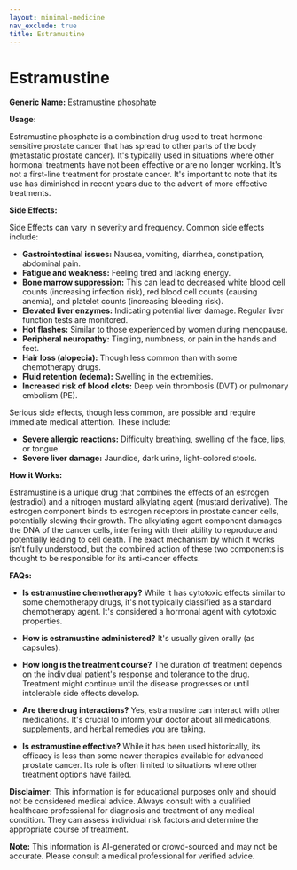 ```yaml
---
layout: minimal-medicine
nav_exclude: true
title: Estramustine
---
```


# Estramustine

**Generic Name:** Estramustine phosphate

**Usage:**

Estramustine phosphate is a combination drug used to treat hormone-sensitive prostate cancer that has spread to other parts of the body (metastatic prostate cancer). It's typically used in situations where other hormonal treatments have not been effective or are no longer working. It's not a first-line treatment for prostate cancer.  It's important to note that its use has diminished in recent years due to the advent of more effective treatments.

**Side Effects:**

Side Effects can vary in severity and frequency. Common side effects include:

* **Gastrointestinal issues:** Nausea, vomiting, diarrhea, constipation, abdominal pain.
* **Fatigue and weakness:**  Feeling tired and lacking energy.
* **Bone marrow suppression:** This can lead to decreased white blood cell counts (increasing infection risk), red blood cell counts (causing anemia), and platelet counts (increasing bleeding risk).
* **Elevated liver enzymes:** Indicating potential liver damage.  Regular liver function tests are monitored.
* **Hot flashes:** Similar to those experienced by women during menopause.
* **Peripheral neuropathy:** Tingling, numbness, or pain in the hands and feet.
* **Hair loss (alopecia):** Though less common than with some chemotherapy drugs.
* **Fluid retention (edema):** Swelling in the extremities.
* **Increased risk of blood clots:**  Deep vein thrombosis (DVT) or pulmonary embolism (PE).


Serious side effects, though less common, are possible and require immediate medical attention. These include:

* **Severe allergic reactions:**  Difficulty breathing, swelling of the face, lips, or tongue.
* **Severe liver damage:**  Jaundice, dark urine, light-colored stools.


**How it Works:**

Estramustine is a unique drug that combines the effects of an estrogen (estradiol) and a nitrogen mustard alkylating agent (mustard derivative).  The estrogen component binds to estrogen receptors in prostate cancer cells, potentially slowing their growth. The alkylating agent component damages the DNA of the cancer cells, interfering with their ability to reproduce and potentially leading to cell death.  The exact mechanism by which it works isn't fully understood, but the combined action of these two components is thought to be responsible for its anti-cancer effects.

**FAQs:**

* **Is estramustine chemotherapy?**  While it has cytotoxic effects similar to some chemotherapy drugs, it's not typically classified as a standard chemotherapy agent. It's considered a hormonal agent with cytotoxic properties.

* **How is estramustine administered?**  It's usually given orally (as capsules).

* **How long is the treatment course?**  The duration of treatment depends on the individual patient's response and tolerance to the drug. Treatment might continue until the disease progresses or until intolerable side effects develop.

* **Are there drug interactions?**  Yes, estramustine can interact with other medications. It's crucial to inform your doctor about all medications, supplements, and herbal remedies you are taking.

* **Is estramustine effective?** While it has been used historically, its efficacy is less than some newer therapies available for advanced prostate cancer.  Its role is often limited to situations where other treatment options have failed.

**Disclaimer:** This information is for educational purposes only and should not be considered medical advice.  Always consult with a qualified healthcare professional for diagnosis and treatment of any medical condition.  They can assess individual risk factors and determine the appropriate course of treatment.


**Note:** This information is AI-generated or crowd-sourced and may not be accurate. Please consult a medical professional for verified advice.